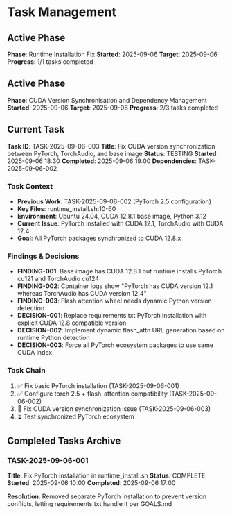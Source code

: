 # Task Management

## Active Phase
**Phase**: Runtime Installation Fix
**Started**: 2025-09-06
**Target**: 2025-09-06
**Progress**: 1/1 tasks completed

## Active Phase
**Phase**: CUDA Version Synchronisation and Dependency Management
**Started**: 2025-09-06
**Target**: 2025-09-06
**Progress**: 2/3 tasks completed

## Current Task
**Task ID**: TASK-2025-09-06-003
**Title**: Fix CUDA version synchronization between PyTorch, TorchAudio, and base image
**Status**: TESTING
**Started**: 2025-09-06 18:30
**Completed**: 2025-09-06 19:00
**Dependencies**: TASK-2025-09-06-002

### Task Context
<!-- Critical information needed to resume this task -->
- **Previous Work**: TASK-2025-09-06-002 (PyTorch 2.5 configuration)
- **Key Files**: runtime_install.sh:10-60
- **Environment**: Ubuntu 24.04, CUDA 12.8.1 base image, Python 3.12
- **Current Issue**: PyTorch installed with CUDA 12.1, TorchAudio with CUDA 12.4
- **Goal**: All PyTorch packages synchronized to CUDA 12.8.x

### Findings & Decisions
- **FINDING-001**: Base image has CUDA 12.8.1 but runtime installs PyTorch cu121 and TorchAudio cu124
- **FINDING-002**: Container logs show "PyTorch has CUDA version 12.1 whereas TorchAudio has CUDA version 12.4"
- **FINDING-003**: Flash attention wheel needs dynamic Python version detection
- **DECISION-001**: Replace requirements.txt PyTorch installation with explicit CUDA 12.8 compatible version
- **DECISION-002**: Implement dynamic flash_attn URL generation based on runtime Python detection
- **DECISION-003**: Force all PyTorch ecosystem packages to use same CUDA index

### Task Chain
1. ✅ Fix basic PyTorch installation (TASK-2025-09-06-001)
2. ✅ Configure torch 2.5 + flash-attention compatibility (TASK-2025-09-06-002)
3. 🔄 Fix CUDA version synchronization issue (TASK-2025-09-06-003)
4. ⏳ Test synchronized PyTorch ecosystem

## Completed Tasks Archive

### TASK-2025-09-06-001
**Title**: Fix PyTorch installation in runtime_install.sh
**Status**: COMPLETE
**Started**: 2025-09-06 10:00
**Completed**: 2025-09-06 17:00

**Resolution**: Removed separate PyTorch installation to prevent version conflicts, letting requirements.txt handle it per GOALS.md
